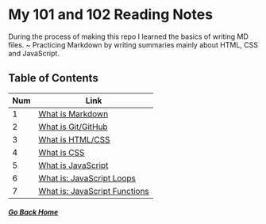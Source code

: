 # My 101 and 102 Reading Notes

During the process of making this repo I learned the basics of writing MD files.
~ Practicing Markdown by writing summaries mainly about HTML, CSS and JavaScript.    

## Table of Contents

Num | Link
------------ | -------------
1 | [What is Markdown](markdown.md) 
2 | [What is Git/GitHub](git_github.md) 
3 | [What is HTML/CSS](html_css.md) 
4 | [What is CSS](css.md)
5 | [What is JavaScript](javascript.md) 
6 | [What is: JavaScript Loops](javascript_loops.md) 
7 | [What is: JavaScript Functions](javascript_functions.md) 

##### [Go Back Home](./../README.md)